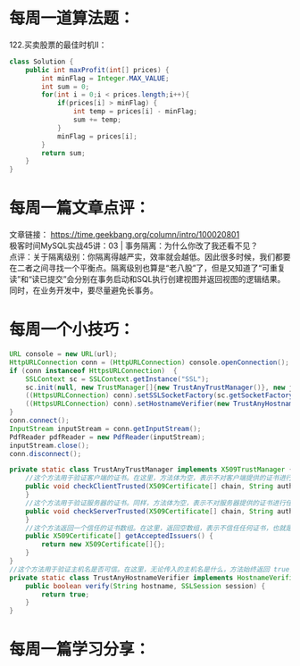 # 每周一道算法题：
122.买卖股票的最佳时机II：
```java
class Solution {
    public int maxProfit(int[] prices) {
        int minFlag = Integer.MAX_VALUE;
        int sum = 0;
        for(int i = 0;i < prices.length;i++){
            if(prices[i] > minFlag) {
                int temp = prices[i] - minFlag;
                sum += temp;
            }
            minFlag = prices[i];
        }
        return sum;
    }
}
```
# 每周一篇文章点评：
文章链接： https://time.geekbang.org/column/intro/100020801</br>
极客时间MySQL实战45讲：03 | 事务隔离：为什么你改了我还看不见？</br>
点评：关于隔离级别：你隔离得越严实，效率就会越低。因此很多时候，我们都要在二者之间寻找一个平衡点。隔离级别也算是“老八股”了，但是又知道了“可重复读”和“读已提交”会分别在事务启动和SQL执行创建视图并返回视图的逻辑结果。同时，在业务开发中，要尽量避免长事务。

# 每周一个小技巧：
```java
URL console = new URL(url);
HttpURLConnection conn = (HttpURLConnection) console.openConnection();
if (conn instanceof HttpsURLConnection)  {
    SSLContext sc = SSLContext.getInstance("SSL");
    sc.init(null, new TrustManager[]{new TrustAnyTrustManager()}, new java.security.SecureRandom());
    ((HttpsURLConnection) conn).setSSLSocketFactory(sc.getSocketFactory());
    ((HttpsURLConnection) conn).setHostnameVerifier(new TrustAnyHostnameVerifier());
}
conn.connect();
InputStream inputStream = conn.getInputStream();
PdfReader pdfReader = new PdfReader(inputStream);
inputStream.close();
conn.disconnect();
```
```java
private static class TrustAnyTrustManager implements X509TrustManager {
    //这个方法用于验证客户端的证书。在这里，方法体为空，表示不对客户端提供的证书进行任何验证。
    public void checkClientTrusted(X509Certificate[] chain, String authType) throws CertificateException {
    }
    //这个方法用于验证服务器的证书。同样，方法体为空，表示不对服务器提供的证书进行任何验证。
    public void checkServerTrusted(X509Certificate[] chain, String authType) throws CertificateException {
    }
    //这个方法返回一个信任的证书数组。在这里，返回空数组，表示不信任任何证书，也就是对所有证书都不做任何信任验证。
    public X509Certificate[] getAcceptedIssuers() {
        return new X509Certificate[]{};
    }
}
//这个方法用于验证主机名是否可信。在这里，无论传入的主机名是什么，方法始终返回 true，表示信任任何主机名。这就意味着对于 SSL 连接，不会对主机名进行真实的验证，而是始终接受所有主机名。
private static class TrustAnyHostnameVerifier implements HostnameVerifier {
    public boolean verify(String hostname, SSLSession session) {
        return true;
    }
}
```

# 每周一篇学习分享：

